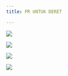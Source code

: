 ```yaml
---
title: PR UNTUK DERET

---
```


![](https://cdn.mathpix.com/snip/images/Fi_Q4jzsZ9TiUX9vYJ3UCTXVI9vm89z3r0tgvE3SBmM.original.fullsize.png)


![](https://cdn.mathpix.com/snip/images/nP84MfZoDmmNQ1McroGlmITrvs2nQZoX7kI9SgbYd8A.original.fullsize.png)

![](https://cdn.mathpix.com/snip/images/R3TrzDore-hotKwywPyM8qQ6kb-BuoUD8AniBDuxeWM.original.fullsize.png)

![](https://cdn.mathpix.com/snip/images/zAZPDyk8ELjdMagFigcVuhVJc0lmZpkubdkJGokDS6M.original.fullsize.png)
